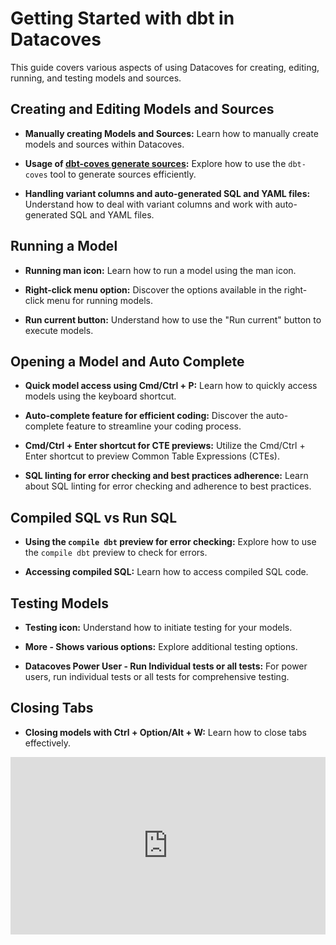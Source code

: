 # Getting Started with dbt in Datacoves

This guide covers various aspects of using Datacoves for creating, editing, running, and testing models and sources.

## Creating and Editing Models and Sources

- **Manually creating Models and Sources:** Learn how to manually create models and sources within Datacoves.

- **Usage of [dbt-coves generate sources](https://github.com/datacoves/dbt-coves#readme):** Explore how to use the `dbt-coves` tool to generate sources efficiently.

- **Handling variant columns and auto-generated SQL and YAML files:** Understand how to deal with variant columns and work with auto-generated SQL and YAML files.

## Running a Model

- **Running man icon:** Learn how to run a model using the man icon.

- **Right-click menu option:** Discover the options available in the right-click menu for running models.

- **Run current button:** Understand how to use the "Run current" button to execute models.

## Opening a Model and Auto Complete

- **Quick model access using Cmd/Ctrl + P:** Learn how to quickly access models using the keyboard shortcut.

- **Auto-complete feature for efficient coding:** Discover the auto-complete feature to streamline your coding process.

- **Cmd/Ctrl + Enter shortcut for CTE previews:** Utilize the Cmd/Ctrl + Enter shortcut to preview Common Table Expressions (CTEs).

- **SQL linting for error checking and best practices adherence:** Learn about SQL linting for error checking and adherence to best practices.

## Compiled SQL vs Run SQL

- **Using the `compile dbt` preview for error checking:** Explore how to use the `compile dbt` preview to check for errors.

- **Accessing compiled SQL:** Learn how to access compiled SQL code.

## Testing Models

- **Testing icon:** Understand how to initiate testing for your models.

- **More - Shows various options:** Explore additional testing options.

- **Datacoves Power User - Run Individual tests or all tests:** For power users, run individual tests or all tests for comprehensive testing.

## Closing Tabs

- **Closing models with Ctrl + Option/Alt + W:** Learn how to close tabs effectively.


<div style="position: relative; padding-bottom: 56.25%; height: 0;"><iframe src="https://www.loom.com/embed/fee7bd54660d4fb7884cc5beb040409f?sid=0f8c025f-623f-431b-9786-9099a5ac9f0d" frameborder="0" webkitallowfullscreen mozallowfullscreen allowfullscreen style="position: absolute; top: 0; left: 0; width: 100%; height: 100%;"></iframe></div>